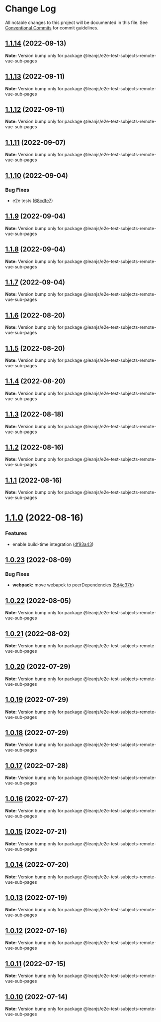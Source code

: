 # Change Log

All notable changes to this project will be documented in this file.
See [Conventional Commits](https://conventionalcommits.org) for commit guidelines.

## [1.1.14](https://github.com/leanjs/leanjs/compare/@leanjs/e2e-test-subjects-remote-vue-sub-pages@1.1.13...@leanjs/e2e-test-subjects-remote-vue-sub-pages@1.1.14) (2022-09-13)

**Note:** Version bump only for package @leanjs/e2e-test-subjects-remote-vue-sub-pages





## [1.1.13](https://github.com/leanjs/leanjs/compare/@leanjs/e2e-test-subjects-remote-vue-sub-pages@1.1.12...@leanjs/e2e-test-subjects-remote-vue-sub-pages@1.1.13) (2022-09-11)

**Note:** Version bump only for package @leanjs/e2e-test-subjects-remote-vue-sub-pages





## [1.1.12](https://github.com/leanjs/leanjs/compare/@leanjs/e2e-test-subjects-remote-vue-sub-pages@1.1.11...@leanjs/e2e-test-subjects-remote-vue-sub-pages@1.1.12) (2022-09-11)

**Note:** Version bump only for package @leanjs/e2e-test-subjects-remote-vue-sub-pages





## [1.1.11](https://github.com/leanjs/leanjs/compare/@leanjs/e2e-test-subjects-remote-vue-sub-pages@1.1.10...@leanjs/e2e-test-subjects-remote-vue-sub-pages@1.1.11) (2022-09-07)

**Note:** Version bump only for package @leanjs/e2e-test-subjects-remote-vue-sub-pages





## [1.1.10](https://github.com/leanjs/leanjs/compare/@leanjs/e2e-test-subjects-remote-vue-sub-pages@1.1.9...@leanjs/e2e-test-subjects-remote-vue-sub-pages@1.1.10) (2022-09-04)


### Bug Fixes

* e2e tests ([68cdfe7](https://github.com/leanjs/leanjs/commit/68cdfe71a5b0525badc62be1bded4da1b919c513))





## [1.1.9](https://github.com/leanjs/leanjs/compare/@leanjs/e2e-test-subjects-remote-vue-sub-pages@1.1.8...@leanjs/e2e-test-subjects-remote-vue-sub-pages@1.1.9) (2022-09-04)

**Note:** Version bump only for package @leanjs/e2e-test-subjects-remote-vue-sub-pages





## [1.1.8](https://github.com/leanjs/leanjs/compare/@leanjs/e2e-test-subjects-remote-vue-sub-pages@1.1.7...@leanjs/e2e-test-subjects-remote-vue-sub-pages@1.1.8) (2022-09-04)

**Note:** Version bump only for package @leanjs/e2e-test-subjects-remote-vue-sub-pages





## [1.1.7](https://github.com/leanjs/leanjs/compare/@leanjs/e2e-test-subjects-remote-vue-sub-pages@1.1.6...@leanjs/e2e-test-subjects-remote-vue-sub-pages@1.1.7) (2022-09-04)

**Note:** Version bump only for package @leanjs/e2e-test-subjects-remote-vue-sub-pages





## [1.1.6](https://github.com/leanjs/leanjs/compare/@leanjs/e2e-test-subjects-remote-vue-sub-pages@1.1.5...@leanjs/e2e-test-subjects-remote-vue-sub-pages@1.1.6) (2022-08-20)

**Note:** Version bump only for package @leanjs/e2e-test-subjects-remote-vue-sub-pages





## [1.1.5](https://github.com/leanjs/leanjs/compare/@leanjs/e2e-test-subjects-remote-vue-sub-pages@1.1.4...@leanjs/e2e-test-subjects-remote-vue-sub-pages@1.1.5) (2022-08-20)

**Note:** Version bump only for package @leanjs/e2e-test-subjects-remote-vue-sub-pages





## [1.1.4](https://github.com/leanjs/leanjs/compare/@leanjs/e2e-test-subjects-remote-vue-sub-pages@1.1.3...@leanjs/e2e-test-subjects-remote-vue-sub-pages@1.1.4) (2022-08-20)

**Note:** Version bump only for package @leanjs/e2e-test-subjects-remote-vue-sub-pages





## [1.1.3](https://github.com/leanjs/leanjs/compare/@leanjs/e2e-test-subjects-remote-vue-sub-pages@1.1.2...@leanjs/e2e-test-subjects-remote-vue-sub-pages@1.1.3) (2022-08-18)

**Note:** Version bump only for package @leanjs/e2e-test-subjects-remote-vue-sub-pages





## [1.1.2](https://github.com/leanjs/leanjs/compare/@leanjs/e2e-test-subjects-remote-vue-sub-pages@1.1.1...@leanjs/e2e-test-subjects-remote-vue-sub-pages@1.1.2) (2022-08-16)

**Note:** Version bump only for package @leanjs/e2e-test-subjects-remote-vue-sub-pages





## [1.1.1](https://github.com/leanjs/leanjs/compare/@leanjs/e2e-test-subjects-remote-vue-sub-pages@1.1.0...@leanjs/e2e-test-subjects-remote-vue-sub-pages@1.1.1) (2022-08-16)

**Note:** Version bump only for package @leanjs/e2e-test-subjects-remote-vue-sub-pages





# [1.1.0](https://github.com/leanjs/leanjs/compare/@leanjs/e2e-test-subjects-remote-vue-sub-pages@1.0.23...@leanjs/e2e-test-subjects-remote-vue-sub-pages@1.1.0) (2022-08-16)


### Features

* enable build-time integration ([df93a43](https://github.com/leanjs/leanjs/commit/df93a433f869a659ace4fb1388608fdd415071b0))





## [1.0.23](https://github.com/leanjs/leanjs/compare/@leanjs/e2e-test-subjects-remote-vue-sub-pages@1.0.22...@leanjs/e2e-test-subjects-remote-vue-sub-pages@1.0.23) (2022-08-09)


### Bug Fixes

* **webpack:** move webapck to peerDependencies ([5d4c37b](https://github.com/leanjs/leanjs/commit/5d4c37bde96240a8056c9fb6dfafb9d4f082eb3b))





## [1.0.22](https://github.com/leanjs/leanjs/compare/@leanjs/e2e-test-subjects-remote-vue-sub-pages@1.0.21...@leanjs/e2e-test-subjects-remote-vue-sub-pages@1.0.22) (2022-08-05)

**Note:** Version bump only for package @leanjs/e2e-test-subjects-remote-vue-sub-pages





## [1.0.21](https://github.com/leanjs/leanjs/compare/@leanjs/e2e-test-subjects-remote-vue-sub-pages@1.0.20...@leanjs/e2e-test-subjects-remote-vue-sub-pages@1.0.21) (2022-08-02)

**Note:** Version bump only for package @leanjs/e2e-test-subjects-remote-vue-sub-pages





## [1.0.20](https://github.com/leanjs/leanjs/compare/@leanjs/e2e-test-subjects-remote-vue-sub-pages@1.0.19...@leanjs/e2e-test-subjects-remote-vue-sub-pages@1.0.20) (2022-07-29)

**Note:** Version bump only for package @leanjs/e2e-test-subjects-remote-vue-sub-pages





## [1.0.19](https://github.com/leanjs/leanjs/compare/@leanjs/e2e-test-subjects-remote-vue-sub-pages@1.0.18...@leanjs/e2e-test-subjects-remote-vue-sub-pages@1.0.19) (2022-07-29)

**Note:** Version bump only for package @leanjs/e2e-test-subjects-remote-vue-sub-pages





## [1.0.18](https://github.com/leanjs/leanjs/compare/@leanjs/e2e-test-subjects-remote-vue-sub-pages@1.0.17...@leanjs/e2e-test-subjects-remote-vue-sub-pages@1.0.18) (2022-07-29)

**Note:** Version bump only for package @leanjs/e2e-test-subjects-remote-vue-sub-pages





## [1.0.17](https://github.com/leanjs/leanjs/compare/@leanjs/e2e-test-subjects-remote-vue-sub-pages@1.0.16...@leanjs/e2e-test-subjects-remote-vue-sub-pages@1.0.17) (2022-07-28)

**Note:** Version bump only for package @leanjs/e2e-test-subjects-remote-vue-sub-pages





## [1.0.16](https://github.com/leanjs/leanjs/compare/@leanjs/e2e-test-subjects-remote-vue-sub-pages@1.0.15...@leanjs/e2e-test-subjects-remote-vue-sub-pages@1.0.16) (2022-07-27)

**Note:** Version bump only for package @leanjs/e2e-test-subjects-remote-vue-sub-pages





## [1.0.15](https://github.com/leanjs/leanjs/compare/@leanjs/e2e-test-subjects-remote-vue-sub-pages@1.0.14...@leanjs/e2e-test-subjects-remote-vue-sub-pages@1.0.15) (2022-07-21)

**Note:** Version bump only for package @leanjs/e2e-test-subjects-remote-vue-sub-pages





## [1.0.14](https://github.com/leanjs/leanjs/compare/@leanjs/e2e-test-subjects-remote-vue-sub-pages@1.0.13...@leanjs/e2e-test-subjects-remote-vue-sub-pages@1.0.14) (2022-07-20)

**Note:** Version bump only for package @leanjs/e2e-test-subjects-remote-vue-sub-pages





## [1.0.13](https://github.com/leanjs/leanjs/compare/@leanjs/e2e-test-subjects-remote-vue-sub-pages@1.0.12...@leanjs/e2e-test-subjects-remote-vue-sub-pages@1.0.13) (2022-07-19)

**Note:** Version bump only for package @leanjs/e2e-test-subjects-remote-vue-sub-pages





## [1.0.12](https://github.com/leanjs/leanjs/compare/@leanjs/e2e-test-subjects-remote-vue-sub-pages@1.0.11...@leanjs/e2e-test-subjects-remote-vue-sub-pages@1.0.12) (2022-07-16)

**Note:** Version bump only for package @leanjs/e2e-test-subjects-remote-vue-sub-pages





## [1.0.11](https://github.com/leanjs/leanjs/compare/@leanjs/e2e-test-subjects-remote-vue-sub-pages@1.0.10...@leanjs/e2e-test-subjects-remote-vue-sub-pages@1.0.11) (2022-07-15)

**Note:** Version bump only for package @leanjs/e2e-test-subjects-remote-vue-sub-pages





## [1.0.10](https://github.com/leanjs/leanjs/compare/@leanjs/e2e-test-subjects-remote-vue-sub-pages@1.0.9...@leanjs/e2e-test-subjects-remote-vue-sub-pages@1.0.10) (2022-07-14)

**Note:** Version bump only for package @leanjs/e2e-test-subjects-remote-vue-sub-pages
